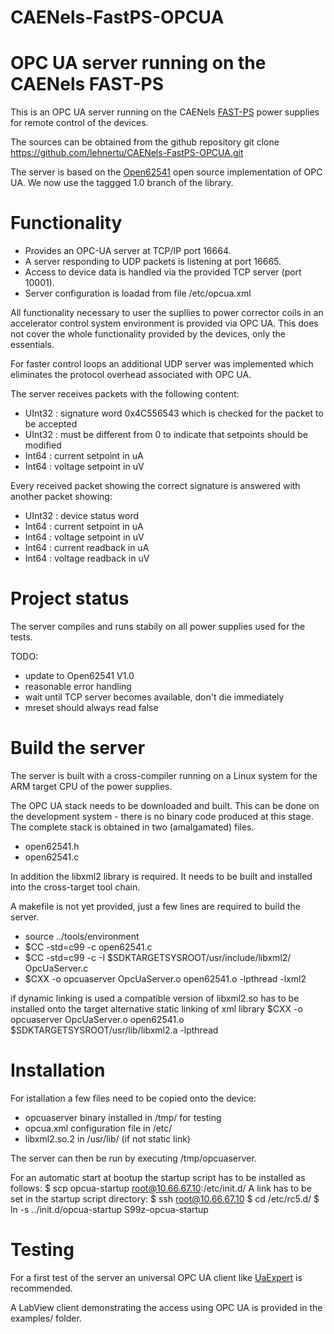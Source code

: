 # CAENels-FastPS-OPCUA

OPC UA server running on the CAENels FAST-PS
============================================

This is an OPC UA server running on the CAENels
[FAST-PS](http://www.caenels.com/products/fast-ps/) power supplies
for remote control of the devices.

The sources can be obtained from the github repository
git clone https://github.com/lehnertu/CAENels-FastPS-OPCUA.git

The server is based on the [Open62541](https://github.com/open62541/open62541/)
open source implementation of OPC UA. We now use the taggged 1.0 branch of the library.

Functionality
=============

- Provides an OPC-UA server at TCP/IP port 16664.
- A server responding to UDP packets is listening at port 16665.
- Access to device data is handled via the provided TCP server (port 10001).
- Server configuration is loadad from file /etc/opcua.xml

All functionality necessary to user the supllies to power corrector coils
in an accelerator control system environment is provided via OPC UA. This does not
cover the whole functionality provided by the devices, only the essentials.

For faster control loops an additional UDP server was implemented
which eliminates the protocol overhead associated with OPC UA.

The server receives packets with the following content:
- UInt32 : signature word 0x4C556543 which is checked for the packet to be accepted
- UInt32 : must be different from 0 to indicate that setpoints should be modified
- Int64 : current setpoint in uA
- Int64 : voltage setpoint in uV

Every received packet showing the correct signature is answered with another packet showing:
- UInt32 : device status word
- Int64 : current setpoint in uA
- Int64 : voltage setpoint in uV
- Int64 : current readback in uA
- Int64 : voltage readback in uV

Project status
==============
The server compiles and runs stabily on all power supplies used for the tests.

TODO:
- update to Open62541 V1.0
- reasonable error handling
- wait until TCP server becomes available, don't die immediately
- mreset should always read false

Build the server
================
The server is built with a cross-compiler running on a Linux system
for the ARM target CPU of the power supplies.

The OPC UA stack needs to be downloaded and built. This can be done on
the development system - there is no binary code produced at this stage.
The complete stack is obtained in two (amalgamated) files.
- open62541.h
- open62541.c

In addition the libxml2 library is required. It needs to be built
and installed into the cross-target tool chain.

A makefile is not yet provided, just a few lines are required to build the server.
- source ../tools/environment
- $CC -std=c99 -c open62541.c
- $CC -std=c99 -c -I $SDKTARGETSYSROOT/usr/include/libxml2/ OpcUaServer.c
- $CXX -o opcuaserver OpcUaServer.o open62541.o -lpthread -lxml2

if dynamic linking is used a compatible version of libxml2.so has to be installed onto the target
alternative static linking of xml library
$CXX -o opcuaserver OpcUaServer.o open62541.o $SDKTARGETSYSROOT/usr/lib/libxml2.a -lpthread

Installation
============
For istallation a few files need to be copied onto the device:
- opcuaserver binary installed in /tmp/ for testing
- opcua.xml configuration file in /etc/
- libxml2.so.2 in /usr/lib/ (if not static link)

The server can then be run by executing /tmp/opcuaserver.

For an automatic start at bootup the startup script has to be installed as follows:
$ scp opcua-startup root@10.66.67.10:/etc/init.d/
A link has to be set in the startup script directory:
$ ssh root@10.66.67.10
$ cd /etc/rc5.d/
$ ln -s ../init.d/opcua-startup S99z-opcua-startup

Testing
=======
For a first test of the server an universal OPC UA client like
[UaExpert](https://www.unified-automation.com/products/development-tools/uaexpert.html) is recommended.

A LabView client demonstrating the access using OPC UA is provided in the examples/ folder.

